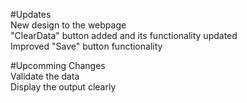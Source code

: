 #Updates		
New design to the webpage		
"ClearData" button added and its functionality updated		
Improved "Save" button functionality		


#Upcomming Changes		
Validate the data		
Display the output clearly		

